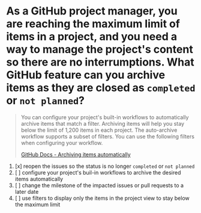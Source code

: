 # As a GitHub project manager, you are reaching the maximum limit of items in a project, and you need a way to manage the project's content so there are no interrumptions. What GitHub feature can you archive items as they are closed as `completed` or `not planned`?

> You can configure your project's built-in workflows to automatically archive items that match a filter. Archiving items will help you stay below the limit of 1,200 items in each project. The auto-archive workflow supports a subset of filters. You can use the following filters when configuring your workflow.
> 
> [GitHub Docs - Archiving items automatically](https://docs.github.com/en/issues/planning-and-tracking-with-projects/automating-your-project/archiving-items-automatically)

1. [x] reopen the issues so the status is no longer `completed` or `not planned`
1. [ ] configure your project's buil-in workflows to archive the desired items automatically
1. [ ] change the milestone of the impacted issues or pull requests to a later date
1. [ ] use filters to display only the items in the project view to stay below the maximum limit